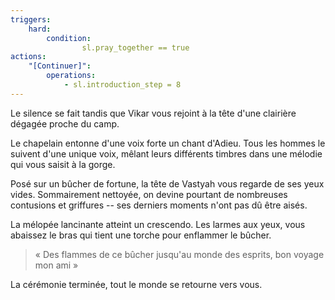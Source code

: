 ```yaml
---
triggers:
    hard:
        condition:
                sl.pray_together == true
actions:
    "[Continuer]":
        operations:
            - sl.introduction_step = 8
---
```


Le silence se fait tandis que Vikar vous rejoint à la tête d'une clairière dégagée proche du camp.

Le chapelain entonne d'une voix forte un chant d'Adieu. Tous les hommes le suivent d'une unique voix, mêlant leurs différents timbres dans une mélodie qui vous saisit à la gorge.

Posé sur un bûcher de fortune, la tête de Vastyah vous regarde de ses yeux vides. Sommairement nettoyée, on devine pourtant de nombreuses contusions et griffures -- ses derniers moments n'ont pas dû être aisés.

La mélopée lancinante atteint un crescendo. Les larmes aux yeux, vous abaissez le bras qui tient une torche pour enflammer le bûcher.

> « Des flammes de ce bûcher jusqu'au monde des esprits, bon voyage mon ami »

La cérémonie terminée, tout le monde se retourne vers vous.
